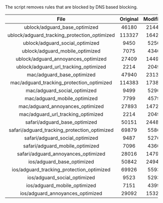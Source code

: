 The script removes rules that are blocked by DNS based blocking.


| File | Original | Modified |
|:----:|:-----:|:-----:|
| ublock/adguard_base_optimized | 46180 | 21447 |
| ublock/adguard_tracking_protection_optimized | 113327 | 16427 |
| ublock/adguard_social_optimized | 9450 | 5250 |
| ublock/adguard_mobile_optimized | 7075 | 4340 |
| ublock/adguard_annoyances_optimized | 27409 | 14492 |
| ublock/adguard_url_tracking_optimized | 2214 | 2049 |
| mac/adguard_base_optimized | 47940 | 23133 |
| mac/adguard_tracking_protection_optimized | 114383 | 17385 |
| mac/adguard_social_optimized | 9499 | 5290 |
| mac/adguard_mobile_optimized | 7799 | 4579 |
| mac/adguard_annoyances_optimized | 27893 | 14724 |
| mac/adguard_url_tracking_optimized | 2214 | 2049 |
| safari/adguard_base_optimized | 50151 | 24480 |
| safari/adguard_tracking_protection_optimized | 69879 | 5586 |
| safari/adguard_social_optimized | 9487 | 5276 |
| safari/adguard_mobile_optimized | 7096 | 4360 |
| safari/adguard_annoyances_optimized | 28016 | 14797 |
| ios/adguard_base_optimized | 50842 | 24943 |
| ios/adguard_tracking_protection_optimized | 69926 | 5593 |
| ios/adguard_social_optimized | 9523 | 5293 |
| ios/adguard_mobile_optimized | 7151 | 4399 |
| ios/adguard_annoyances_optimized | 29092 | 15324 |